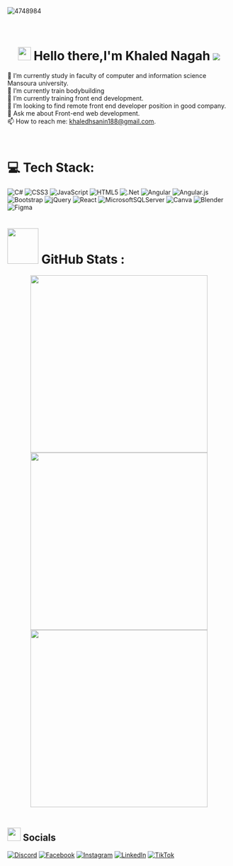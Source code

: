 

![4748984](https://github.com/khaled-nagah11/khaled-nagah11/assets/141439674/6d543c6c-1573-4ee9-b4d7-fbef536eecb3)

<h1 align="center">
<br> <img src="https://github.com/TheDudeThatCode/TheDudeThatCode/blob/master/Assets/Hi.gif" width="29px" height="30px"> Hello there,I'm Khaled Nagah <img src="https://visitcount.itsvg.in/api?id=khaled-nagah11&icon=0&color=0","" style="display:inline-block;margin:auto auo">
 <br>
</h1>


🔭 I’m currently study in faculty of computer and information science Mansoura university.<br> 
🔭 I’m currently  train bodybuilding<br>
🌱 I’m currently training front end development.<br>
🔎 I’m looking to find remote front end developer position in good company.<br>
💬 Ask me about Front-end web development.<br>
📫 How to reach me: khaledhsanin188@gmail.com.


<br/>

# 💻 Tech Stack:
![C#](https://img.shields.io/badge/c%23-%23239120.svg?style=for-the-badge&logo=c-sharp&logoColor=white) ![CSS3](https://img.shields.io/badge/css3-%231572B6.svg?style=for-the-badge&logo=css3&logoColor=white) ![JavaScript](https://img.shields.io/badge/javascript-%23323330.svg?style=for-the-badge&logo=javascript&logoColor=%23F7DF1E) ![HTML5](https://img.shields.io/badge/html5-%23E34F26.svg?style=for-the-badge&logo=html5&logoColor=white) ![.Net](https://img.shields.io/badge/.NET-5C2D91?style=for-the-badge&logo=.net&logoColor=white) ![Angular](https://img.shields.io/badge/angular-%23DD0031.svg?style=for-the-badge&logo=angular&logoColor=white) ![Angular.js](https://img.shields.io/badge/angular.js-%23E23237.svg?style=for-the-badge&logo=angularjs&logoColor=white) ![Bootstrap](https://img.shields.io/badge/bootstrap-%23563D7C.svg?style=for-the-badge&logo=bootstrap&logoColor=white) ![jQuery](https://img.shields.io/badge/jquery-%230769AD.svg?style=for-the-badge&logo=jquery&logoColor=white) ![React](https://img.shields.io/badge/react-%2320232a.svg?style=for-the-badge&logo=react&logoColor=%2361DAFB) ![MicrosoftSQLServer](https://img.shields.io/badge/Microsoft%20SQL%20Sever-CC2927?style=for-the-badge&logo=microsoft%20sql%20server&logoColor=white) ![Canva](https://img.shields.io/badge/Canva-%2300C4CC.svg?style=for-the-badge&logo=Canva&logoColor=white) ![Blender](https://img.shields.io/badge/blender-%23F5792A.svg?style=for-the-badge&logo=blender&logoColor=white) 	![Figma](https://img.shields.io/badge/figma-%23F24E1E.svg?style=for-the-badge&logo=figma&logoColor=white)
<br/>


# <img src="https://media.giphy.com/media/IcnxGGAj0ubyB2r5M6/giphy.gif" width=70 height=80> GitHub Stats :
<div align="center">
<!--  ![Anurag's GitHub stats](https://github-readme-stats.vercel.app/api?username=anuraghazra&bg_color=30,e96443,904e95&title_color=fff&text_color=fff)
 -->
<img src="https://github-readme-stats.vercel.app/api?username=khaled-nagah11&theme=radical&hide_border=false&include_all_commits=false&count_private=false" width="400">
<img src="https://github-readme-streak-stats.herokuapp.com/?user=khaled-nagah11&theme=radical&hide_border=false" width="400"><br/>
<img src="https://github-readme-stats.vercel.app/api/top-langs/?username=khaled-nagah11&theme=radical&hide_border=false&include_all_commits=false&count_private=false&layout=compact" width="400" >
</div>
<br>



## <img src="https://media.giphy.com/media/5WJ6SOKeNKrSzblU4R/giphy.gif" width=30 height=30> Socials
[![Discord](https://img.shields.io/badge/Discord-%237289DA.svg?logo=discord&logoColor=white)](https://discord.gg/https://discord.com/channels/@me) 
[![Facebook](https://img.shields.io/badge/Facebook-%231877F2.svg?logo=Facebook&logoColor=white)](https://facebook.com/https://www.facebook.com/khaled.hasanen.16) 
[![Instagram](https://img.shields.io/badge/Instagram-%23E4405F.svg?logo=Instagram&logoColor=white)](https://instagram.com/https://www.instagram.com/khalednagah70/) 
[![LinkedIn](https://img.shields.io/badge/LinkedIn-%230077B5.svg?logo=linkedin&logoColor=white)](https://linkedin.com/in/https://www.linkedin.com/in/khaled-nagah-64437b1a3/) 
[![TikTok](https://img.shields.io/badge/TikTok-%23000000.svg?logo=TikTok&logoColor=white)](https://tiktok.com/@https://www.tiktok.com/@khalednagah08) 
<!-- Proudly created with GPRM ( https://gprm.itsvg.in ) -->


<!--
**khaled-nagah11/khaled-nagah11** is a ✨ _special_ ✨ repository because its `README.md` (this file) appears on your GitHub profile.
